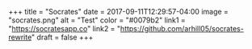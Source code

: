 +++
title = "Socrates"
date = 2017-09-11T12:29:57-04:00
image = "socrates.png"
alt = "Test"
color = "#0079b2"
link1 = "https://socratesapp.co"
link2 = "https://github.com/arhill05/socrates-rewrite"
draft = false
+++
